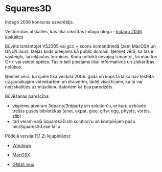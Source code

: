 Squares3D
=========

Indago 2006 konkursa uzvarētājs.

Vēsturiskās atskaites, kas tika rakstītas Indago blogā - [Indago 2006 atskaites][4]

Būvēts izmantojot VS2005 vai gcc + scons komandrindā (zem MacOSX un GNU/Linux). Izejas kods pieejams kā public domain. Ņemiet vērā, ka tas ir sasteigts, lai iekļautos termiņos. Kodu noteikti nevajag izmantot, lai mācītos C++ vai veidot spēles. Tas ir šeit pieejams tikai informatīvos un ziņkārības nolūkos.

Ņemiet vērā, ka spēle tika veidota 2006. gadā un kopš tā laika nav testēta uz jaunākajām videokartēm un draiverim, tādēļ visai ticami, ka tā var neizskatīties uz mūsdienu datoriem kā bija paredzēts.

Būvēšanas pamācība:

* vispirms atveram 3dparty/3rdparty.sln solution'u, ar kuru uzbūvēs trešās puses bibliotēkas (enet, expat, glee, glfw, ogg, physfs, vorbis, zlib)
* tad veram vaļā Squares3D.sln solution'u un kompilējam pašu bin/Squares3d.exe failu

Pēdējā versija (1.1.2) lejupielādei:

* [Windows][1]
* [MacOSX][2]
* [GNU/Linux][3]

  [1]: https://github.com/downloads/mmozeiko/Squares3D/Squares3D-1.1.2-Windows.exe
  [2]: https://github.com/downloads/mmozeiko/Squares3D/Squares3D-1.1.2-MacOSX.dmg
  [3]: https://github.com/downloads/mmozeiko/Squares3D/Squares3D-1.1.2-Linux.tar.gz
  [4]: https://github.com/mmozeiko/Squares3D/wiki/Indago-2006-atskaites
